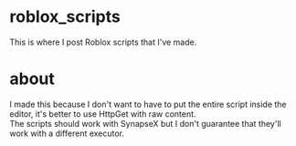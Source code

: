 # roblox_scripts
This is where I post Roblox scripts that I've made.<br>
# about
I made this because I don't want to have to put the entire script inside the editor, it's better to use HttpGet with raw content.<br>
The scripts should work with SynapseX but I don't guarantee that they'll work with a different executor.<br>
